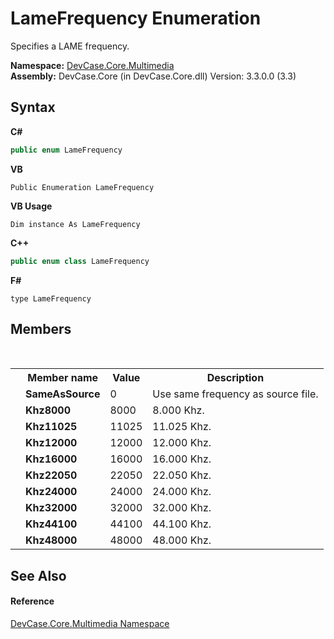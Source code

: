 # LameFrequency Enumeration
 

Specifies a LAME frequency.

**Namespace:**&nbsp;<a href="N_DevCase_Core_Multimedia">DevCase.Core.Multimedia</a><br />**Assembly:**&nbsp;DevCase.Core (in DevCase.Core.dll) Version: 3.3.0.0 (3.3)

## Syntax

**C#**<br />
``` C#
public enum LameFrequency
```

**VB**<br />
``` VB
Public Enumeration LameFrequency
```

**VB Usage**<br />
``` VB Usage
Dim instance As LameFrequency
```

**C++**<br />
``` C++
public enum class LameFrequency
```

**F#**<br />
``` F#
type LameFrequency
```


## Members
&nbsp;<table><tr><th></th><th>Member name</th><th>Value</th><th>Description</th></tr><tr><td /><td target="F:DevCase.Core.Multimedia.LameFrequency.SameAsSource">**SameAsSource**</td><td>0</td><td>Use same frequency as source file.</td></tr><tr><td /><td target="F:DevCase.Core.Multimedia.LameFrequency.Khz8000">**Khz8000**</td><td>8000</td><td>8.000 Khz.</td></tr><tr><td /><td target="F:DevCase.Core.Multimedia.LameFrequency.Khz11025">**Khz11025**</td><td>11025</td><td>11.025 Khz.</td></tr><tr><td /><td target="F:DevCase.Core.Multimedia.LameFrequency.Khz12000">**Khz12000**</td><td>12000</td><td>12.000 Khz.</td></tr><tr><td /><td target="F:DevCase.Core.Multimedia.LameFrequency.Khz16000">**Khz16000**</td><td>16000</td><td>16.000 Khz.</td></tr><tr><td /><td target="F:DevCase.Core.Multimedia.LameFrequency.Khz22050">**Khz22050**</td><td>22050</td><td>22.050 Khz.</td></tr><tr><td /><td target="F:DevCase.Core.Multimedia.LameFrequency.Khz24000">**Khz24000**</td><td>24000</td><td>24.000 Khz.</td></tr><tr><td /><td target="F:DevCase.Core.Multimedia.LameFrequency.Khz32000">**Khz32000**</td><td>32000</td><td>32.000 Khz.</td></tr><tr><td /><td target="F:DevCase.Core.Multimedia.LameFrequency.Khz44100">**Khz44100**</td><td>44100</td><td>44.100 Khz.</td></tr><tr><td /><td target="F:DevCase.Core.Multimedia.LameFrequency.Khz48000">**Khz48000**</td><td>48000</td><td>48.000 Khz.</td></tr></table>

## See Also


#### Reference
<a href="N_DevCase_Core_Multimedia">DevCase.Core.Multimedia Namespace</a><br />